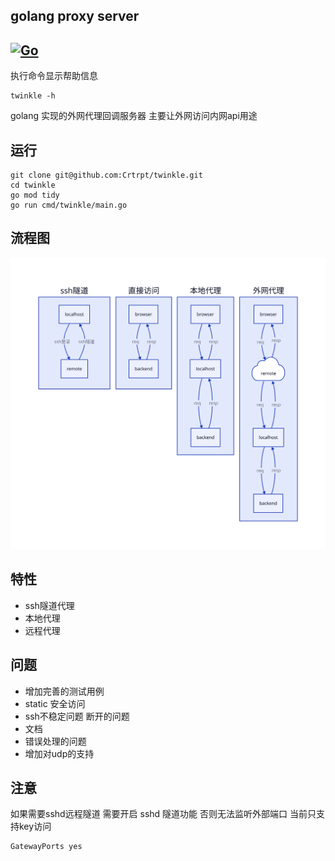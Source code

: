 golang proxy server
---
[![Go](https://github.com/Crtrpt/twinkle/actions/workflows/go.yml/badge.svg)](https://github.com/Crtrpt/twinkle/actions/workflows/go.yml)
---

执行命令显示帮助信息
```
twinkle -h
```
golang 实现的外网代理回调服务器 主要让外网访问内网api用途

## 运行
```golang
git clone git@github.com:Crtrpt/twinkle.git
cd twinkle
go mod tidy
go run cmd/twinkle/main.go
```

## 流程图
![流程图](./flow.svg "工作流程图")

## 特性
- ssh隧道代理
- 本地代理
- 远程代理

## 问题
- 增加完善的测试用例
- static 安全访问
- ssh不稳定问题 断开的问题
- 文档
- 错误处理的问题
- 增加对udp的支持

## 注意
如果需要sshd远程隧道 需要开启 sshd 隧道功能 否则无法监听外部端口
当前只支持key访问
```
GatewayPorts yes
```
